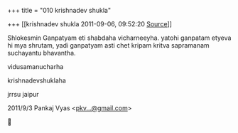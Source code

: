 +++
title = "010 krishnadev shukla"

+++
[[krishnadev shukla	2011-09-06, 09:52:20 [Source](https://groups.google.com/g/bvparishat/c/GWeLMIWbuI4)]]



Shlokesmin Ganpatyam eti shabdaha vicharneeyha. yatohi ganpatam etyeva hi mya shrutam, yadi ganpatyam asti chet kripam kritva sapramanam suchayantu bhavantha.



vidusamanucharha

 krishnadevshuklaha

jrrsu jaipur  
  

2011/9/3 Pankaj Vyas \<[pkv...@gmail.com]()\>



